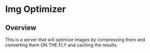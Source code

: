 # Img Optimizer

## Overview

This is a server that will optimize images by compressing them and converting them
ON THE FLY and caching the results.
